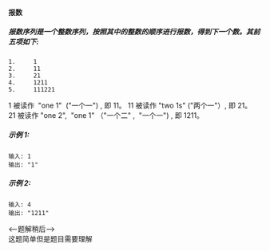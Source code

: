 #### 报数

##### 报数序列是一个整数序列，按照其中的整数的顺序进行报数，得到下一个数。其前五项如下:
```$xslt
1.     1
2.     11
3.     21
4.     1211
5.     111221
```

1 被读作  "one 1"  ("一个一") , 即 11。
11 被读作 "two 1s" ("两个一"）, 即 21。
21 被读作 "one 2",  "one 1" （"一个二" ,  "一个一") , 即 1211。

##### 示例 1:
```$xslt
输入: 1
输出: "1"
```

##### 示例 2:
```$xslt
输入: 4
输出: "1211"
```

<--题解稍后-->      
这题简单但是题目需要理解